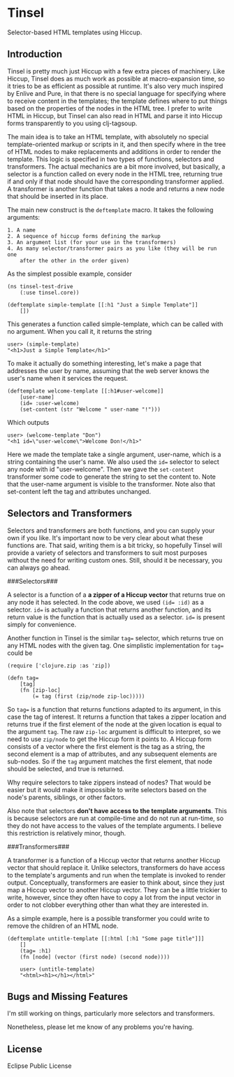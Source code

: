 Tinsel
======
Selector-based HTML templates using Hiccup.

Introduction
------------

Tinsel is pretty much just Hiccup with a few extra pieces of machinery. Like
Hiccup, Tinsel does as much work as possible at macro-expansion time, so it
tries to be as efficient as possible at runtime. It's also very much inspired
by Enlive and Pure, in that there is no special language for specifying where
to receive content in the templates; the template defines where to put things
based on the properties of the nodes in the HTML tree. I prefer to write HTML
in Hiccup, but Tinsel can also read in HTML and parse it into Hiccup forms
transparently to you using clj-tagsoup.

The main idea is to take an HTML template, with absolutely no special
template-oriented markup or scripts in it, and then specify where in the tree
of HTML nodes to make replacements and additions in order to render the
template. This logic is specified in two types of functions, selectors and
transformers. The actual mechanics are a bit more involved, but basically, a
selector is a function called on every node in the HTML tree, returning true
if and only if that node should have the corresponding transformer applied.
A transformer is another function that takes a node and returns a new node
that should be inserted in its place.

The main new construct is the `deftemplate` macro. It takes the following
arguments:

	1. A name
	2. A sequence of hiccup forms defining the markup
	3. An argument list (for your use in the transformers)
	4. As many selector/transformer pairs as you like (they will be run one
		after the other in the order given)
	
As the simplest possible example, consider

	(ns tinsel-test-drive
		(:use tinsel.core))
	
	(deftemplate simple-template [[:h1 "Just a Simple Template"]]
		[])

This generates a function called simple-template, which can be called with no
argument. When you call it, it returns the string

	user> (simple-template)
	"<h1>Just a Simple Template</h1>"

To make it actually do something interesting, let's make a page that addresses
the user by name, assuming that the web server knows the user's name when it
services the request.

	(deftemplate welcome-template [[:h1#user-welcome]]
		[user-name]
		(id= :user-welcome)
		(set-content (str "Welcome " user-name "!")))

Which outputs

	user> (welcome-template "Don")
	"<h1 id=\"user-welcome\">Welcome Don!</h1>"

Here we made the template take a single argument, user-name, which is a string
containing the user's name. We also used the `id=` selector to select any node
with id "user-welcome". Then we gave the `set-content` transformer some code
to generate the string to set the content to. Note that the user-name argument
is visible to the transformer. Note also that set-content left the tag and
attributes unchanged.

Selectors and Transformers
--------------------------

Selectors and transformers are both functions, and you can supply your own if
you like. It's important now to be very clear about what these functions are.
That said, writing them is a bit tricky, so hopefully Tinsel will provide a
variety of selectors and transformers to suit most purposes without the need
for writing custom ones. Still, should it be necessary, you can always go
ahead.

###Selectors###

A selector is a function of a **a zipper of a Hiccup vector** that returns
true on any node it has selected. In the code above, we used `(id= :id)` as a
selector. `id=` is actually a function that returns another function, and its
return value is the function that is actually used as a selector. `id=` is
present simply for convenience. 

Another function in Tinsel is the similar `tag=` selector, which returns true
on any HTML nodes with the given tag. One simplistic implementation for `tag=`
could be

	(require ['clojure.zip :as 'zip])
	
	(defn tag=
		[tag]
		(fn [zip-loc]
			(= tag (first (zip/node zip-loc)))))

So `tag=` is a function that returns functions adapted to its argument, in
this case the tag of interest. It returns a function that takes a zipper
location and returns true if the first element of the node at the given
location is equal to the argument `tag`. The raw `zip-loc` argument is
difficult to interpret, so we need to use `zip/node` to get the Hiccup form it
points to. A Hiccup form consists of a vector where the first element is the
tag as a string, the second element is a map of attributes, and any subsequent
elements are sub-nodes. So if the `tag` argument matches the first element,
that node should be selected, and true is returned.

Why require selectors to take zippers instead of nodes? That would be easier
but it would make it impossible to write selectors based on the node's
parents, siblings, or other factors.

Also note that selectors **don't have access to the template arguments**.
This is because selectors are run at compile-time and do not run at run-time,
so they do not have access to the values of the template arguments. I believe
this restriction is relatively minor, though.

###Transformers###

A transformer is a function of a Hiccup vector that returns another Hiccup
vector that should replace it. Unlike selectors, transformers do have access
to the template's arguments and run when the template is invoked to render
output. Conceptually, transformers are easier to think about, since they just
map a Hiccup vector to another Hiccup vector. They can be a little trickier to
write, however, since they often have to copy a lot from the input vector in
order to not clobber everything other than what they are interested in.

As a simple example, here is a possible transformer you could write to remove
the children of an HTML node.

	(deftemplate untitle-template [[:html [:h1 "Some page title"]]]
		[]
		(tag= :h1)
		(fn [node] (vector (first node) (second node))))
		
		user> (untitle-template)
		"<html><h1></h1></html>"

Bugs and Missing Features
-------------------------

I'm still working on things, particularly more selectors and transformers.

Nonetheless, please let me know of any problems you're having.

License
-------

Eclipse Public License

